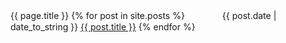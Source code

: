 {{ page.title }}
{% for post in site.posts %}
　　　　{{ post.date | date_to_string }} <a href="{{ site.baseurl }}{{ post.url }}">{{ post.title }}</a>
{% endfor %}
